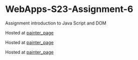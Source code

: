 
# WebApps-S23-Assignment-6
Assignment introduction to Java Script and DOM

Hosted at [painter_page](44563-webapps-s23-assignment6-sireeshachowdary32/painter.html)

Hosted at [painter_page](44563-webapps-s23-assignment6-sireeshachowdary32/conversions.html)

Hosted at [painter_page](44563-webapps-s23-assignment6-sireeshachowdary32/candy.html)
